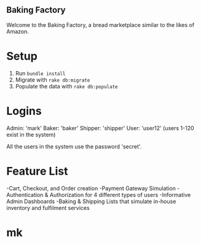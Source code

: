 Baking Factory
---
Welcome to the Baking Factory, a bread marketplace similar to the likes of Amazon.

# Setup
1. Run `bundle install`
2. Migrate with `rake db:migrate`
3. Populate the data with `rake db:populate` 

# Logins 
Admin: 'mark'
Baker: 'baker'
Shipper: 'shipper'
User: 'user12' (users 1-120 exist in the system)

All the users in the system use the password 'secret'.

# Feature List 

-Cart, Checkout, and Order creation 
-Payment Gateway Simulation 
-Authentication & Authorization for 4 different types of users 
-Informative Admin Dashboards 
-Baking & Shipping Lists that simulate in-house inventory and fulfilment services 


# mk

